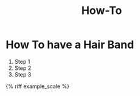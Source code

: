 ﻿---
title: How-To
group: navbar
order: 2
---
# How To have a Hair Band

1. Step 1
2. Step 2
3. Step 3

{% riff example_scale %}